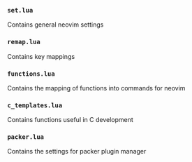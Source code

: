 ### `set.lua`

Contains general neovim settings


### `remap.lua`

Contains key mappings

### `functions.lua`

Contains the mapping of functions into commands for neovim


### `c_templates.lua`

Contains functions useful in C development


### `packer.lua`

Contains the settings for packer plugin manager



